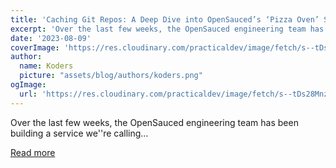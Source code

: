 ```yaml
---
title: 'Caching Git Repos: A Deep Dive into OpenSauced’s ‘Pizza Oven’ Service'
excerpt: 'Over the last few weeks, the OpenSauced engineering team has been building a service we''re calling...'
date: '2023-08-09'
coverImage: 'https://res.cloudinary.com/practicaldev/image/fetch/s--tDs28Mnz--/c_imagga_scale,f_auto,fl_progressive,h_420,q_auto,w_1000/https://dev-to-uploads.s3.amazonaws.com/uploads/articles/oo2d962soqerdhf015km.png'
author:
  name: Koders
  picture: "assets/blog/authors/koders.png"
ogImage:
  url: 'https://res.cloudinary.com/practicaldev/image/fetch/s--tDs28Mnz--/c_imagga_scale,f_auto,fl_progressive,h_420,q_auto,w_1000/https://dev-to-uploads.s3.amazonaws.com/uploads/articles/oo2d962soqerdhf015km.png'
---
```


Over the last few weeks, the OpenSauced engineering team has been building a service we''re calling...

[Read more](https://dev.to/opensauced/caching-git-repos-a-deep-dive-into-opensauceds-pizza-oven-service-49nf)
